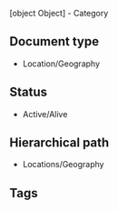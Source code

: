 [object Object] - Category
## Document type

 - Location/Geography

## Status

 - Active/Alive

## Hierarchical path

 - Locations/Geography

## Tags

